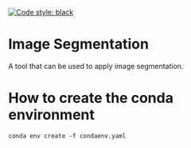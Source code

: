 [![Code style: black](https://img.shields.io/badge/code%20style-black-000000.svg)](https://github.com/psf/black)

# Image Segmentation

A tool that can be used to apply image segmentation.

# How to create the conda environment

`conda env create -f condaenv.yaml`

